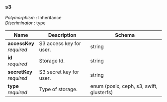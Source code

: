 
<a name="s3"></a>
### s3
*Polymorphism* : Inheritance  
*Discriminator* : type


|Name|Description|Schema|
|---|---|---|
|**accessKey**  <br>*required*|S3 access key for user.|string|
|**id**  <br>*required*|Storage Id.|string|
|**secretKey**  <br>*required*|S3 secret key for user.|string|
|**type**  <br>*required*|Type of storage.|enum (posix, ceph, s3, swift, glusterfs)|



